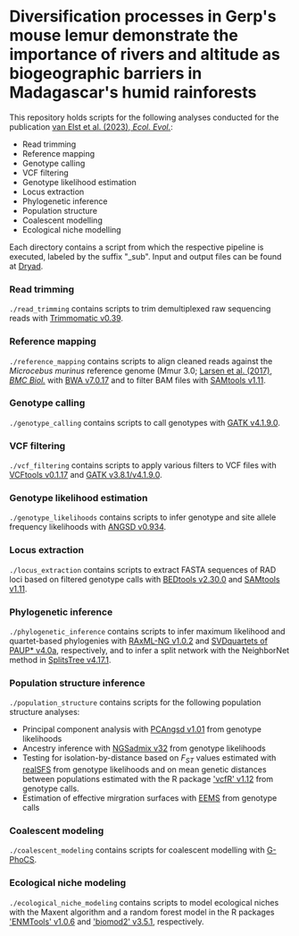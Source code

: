 # Diversification processes in Gerp's mouse lemur demonstrate the importance of rivers and altitude as biogeographic barriers in Madagascar's humid rainforests

This repository holds scripts for the following analyses conducted for the publication [van Elst et al. (2023), *Ecol. Evol.*](https://doi.org/10.1002/ece3.10254):
- Read trimming
- Reference mapping
- Genotype calling
- VCF filtering
- Genotype likelihood estimation
- Locus extraction
- Phylogenetic inference
- Population structure
- Coalescent modelling
- Ecological niche modelling

Each directory contains a script from which the respective pipeline is executed, labeled by the suffix "_sub". Input and output files can be found at [Dryad](https://doi.org/10.5061/dryad.9w0vt4bmr). 

### Read trimming
`./read_trimming` contains scripts to trim demultiplexed raw sequencing reads with [Trimmomatic v0.39](https://github.com/usadellab/Trimmomatic). 

### Reference mapping
`./reference_mapping` contains scripts to align cleaned reads against the *Microcebus murinus* reference genome (Mmur 3.0; [Larsen et al. (2017), *BMC Biol.*](https://doi.org/10.1186/s12915-017-0439-6) with [BWA v7.0.17](https://github.com/lh3/bwa) and to filter BAM files with [SAMtools v1.11](http://www.htslib.org/).

### Genotype calling
`./genotype_calling` contains scripts to call genotypes with [GATK v4.1.9.0](https://gatk.broadinstitute.org/hc/en-us).

### VCF filtering
`./vcf_filtering` contains scripts to apply various filters to VCF files with [VCFtools v0.1.17](https://vcftools.github.io/index.html) and [GATK v3.8.1/v4.1.9.0](https://gatk.broadinstitute.org/hc/en-us).

### Genotype likelihood estimation
`./genotype_likelihoods` contains scripts to infer genotype and site allele frequency likelihoods with [ANGSD v0.934](http://www.popgen.dk/angsd/index.php/ANGSD).

### Locus extraction
`./locus_extraction` contains scripts to extract FASTA sequences of RAD loci based on filtered genotype calls with [BEDtools v2.30.0](https://bedtools.readthedocs.io/en/latest/) and [SAMtools v1.11](http://www.htslib.org/).

### Phylogenetic inference
`./phylogenetic_inference` contains scripts to infer maximum likelihood and quartet-based phylogenies with [RAxML-NG v1.0.2](https://github.com/amkozlov/raxml-ng) and [SVDquartets of PAUP* v4.0a](https://paup.phylosolutions.com/), respectively, and to infer a split network with the NeighborNet method in [SplitsTree v4.17.1](https://uni-tuebingen.de/fakultaeten/mathematisch-naturwissenschaftliche-fakultaet/fachbereiche/informatik/lehrstuehle/algorithms-in-bioinformatics/software/splitstree/).

### Population structure inference
`./population_structure` contains scripts for the following population structure analyses:
- Principal component analysis with [PCAngsd v1.01](https://github.com/Rosemeis/pcangsd) from genotype likelihoods
- Ancestry inference with [NGSadmix v32](http://www.popgen.dk/software/index.php/NgsAdmix) from genotype likelihoods
- Testing for isolation-by-distance based on *F<sub>ST</sub>* values estimated with [realSFS](http://www.popgen.dk/angsd/index.php/RealSFS) from genotype likelihoods and on mean genetic distances between populations estimated with the R package ['vcfR' v1.12](https://github.com/knausb/vcfR) from genotype calls.
- Estimation of effective mirgration surfaces with [EEMS](https://github.com/dipetkov/eems) from genotype calls

### Coalescent modeling
`./coalescent_modeling` contains scripts for coalescent modelling with [G-PhoCS](http://compgen.cshl.edu/GPhoCS/).

### Ecological niche modeling
`./ecological_niche_modeling` contains scripts to model ecological niches with the Maxent algorithm and a random forest model in the R packages ['ENMTools' v1.0.6](https://github.com/danlwarren/ENMTools) and ['biomod2' v3.5.1](https://biomodhub.github.io/biomod2/), respectively.